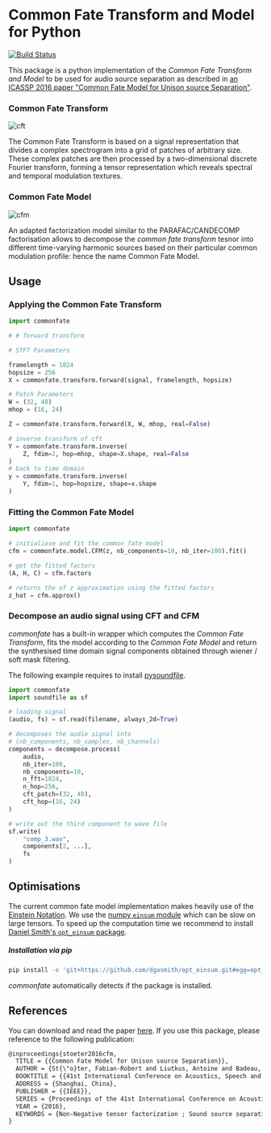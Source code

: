# Common Fate Transform and Model for Python

[![Build Status](https://travis-ci.org/aliutkus/commonfate.svg?branch=master)](https://travis-ci.org/aliutkus/commonfate)

This package is a python implementation of the _Common Fate Transform and Model_ to be used for audio source separation as described in [an ICASSP 2016 paper "Common Fate Model for Unison source Separation"](https://hal.archives-ouvertes.fr/hal-01248012/file/common_fate_icassp2016.pdf).

### Common Fate Transform

![cft](https://cloud.githubusercontent.com/assets/72940/13906318/5de230a0-ef0e-11e5-8447-3a2f1600a22a.png)

The Common Fate Transform is based on a signal representation that divides a complex spectrogram into a grid of patches of arbitrary size. These complex patches are then processed by a two-dimensional discrete Fourier transform, forming a tensor representation which reveals spectral and temporal modulation textures.

### Common Fate Model

![cfm](https://cloud.githubusercontent.com/assets/72940/13906456/402211d6-ef11-11e5-8103-12944f5404f4.png)

An adapted factorization model similar to the PARAFAC/CANDECOMP factorisation allows to decompose the _common fate transform_ tesnor into different time-varying harmonic sources based on their particular common modulation profile: hence the name Common Fate Model.

## Usage

### Applying the Common Fate Transform

```python
import commonfate

# # forward transform

# STFT Parameters

framelength = 1024
hopsize = 256
X = commonfate.transform.forward(signal, framelength, hopsize)

# Patch Parameters
W = (32, 48)
mhop = (16, 24)

Z = commonfate.transform.forward(X, W, mhop, real=False)

# inverse transform of cft
Y = commonfate.transform.inverse(
    Z, fdim=2, hop=mhop, shape=X.shape, real=False
)
# back to time domain
y = commonfate.transform.inverse(
    Y, fdim=1, hop=hopsize, shape=x.shape
)

```

### Fitting the Common Fate Model

```python
import commonfate

# initialiase and fit the common fate model
cfm = commonfate.model.CFM(z, nb_components=10, nb_iter=100).fit()

# get the fitted factors
(A, H, C) = cfm.factors

# returns the of z approximation using the fitted factors
z_hat = cfm.approx()
```

### Decompose an audio signal using CFT and CFM

_commonfate_ has a built-in wrapper which computes the _Common Fate Transform_,
fits the model according to the _Common Fate Model_ and return the synthesised
time domain signal components obtained through wiener / soft mask filtering.

The following example requires to install [pysoundfile](https://github.com/bastibe/PySoundFile).

```python
import commonfate
import soundfile as sf

# loading signal
(audio, fs) = sf.read(filename, always_2d=True)

# decomposes the audio signal into
# (nb_components, nb_samples, nb_channels)
components = decompose.process(
    audio,
    nb_iter=100,
    nb_components=10,
    n_fft=1024,
    n_hop=256,
    cft_patch=(32, 48),
    cft_hop=(16, 24)
)

# write out the third component to wave file
sf.write(
    "comp_3.wav",
    components[2, ...],
    fs
)
```

## Optimisations

The current common fate model implementation makes heavily use of the [Einstein Notation](https://en.wikipedia.org/wiki/Einstein_notation). We use the [numpy ```einsum``` module](http://docs.scipy.org/doc/numpy-1.10.0/reference/generated/numpy.einsum.html
) which can be slow on large tensors. To speed up the computation time we recommend to install [Daniel Smith's ```opt_einsum``` package](https://github.com/dgasmith/opt_einsum).

##### Installation via pip
```bash
pip install -e 'git+https://github.com/dgasmith/opt_einsum.git#egg=opt_einsum'
```

_commonfate_ automatically detects if the package is installed.

## References

You can download and read the paper [here](https://hal.archives-ouvertes.fr/hal-01248012/file/common_fate_icassp2016.pdf).
If you use this package, please reference to the following publication:

```tex
@inproceedings{stoeter2016cfm,
  TITLE = {{Common Fate Model for Unison source Separation}},
  AUTHOR = {St{\"o}ter, Fabian-Robert and Liutkus, Antoine and Badeau, Roland and Edler, Bernd and Magron, Paul},
  BOOKTITLE = {{41st International Conference on Acoustics, Speech and Signal Processing (ICASSP)}},
  ADDRESS = {Shanghai, China},
  PUBLISHER = {{IEEE}},
  SERIES = {Proceedings of the 41st International Conference on Acoustics, Speech and Signal Processing (ICASSP)},
  YEAR = {2016},
  KEYWORDS = {Non-Negative tensor factorization ; Sound source separation ; Common Fate Model},
}
```
